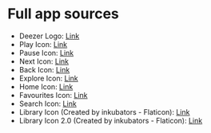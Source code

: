 # Full app sources

- Deezer Logo: [Link](https://deezer.com)
- Play Icon: [Link](https://deezer.com)
- Pause Icon: [Link](https://deezer.com)
- Next Icon: [Link](https://deezer.com)
- Back Icon: [Link](https://deezer.com)
- Explore Icon: [Link](https://deezer.com)
- Home Icon: [Link](https://deezer.com)
- Favourites Icon: [Link](https://deezer.com)
- Search Icon: [Link](https://www.iconfinder.com/icons/8666693/search_icon)
- Library Icon (Created by inkubators - Flaticon): [Link](https://www.flaticon.com/free-icons/library)
- Library Icon 2.0 (Created by inkubators - Flaticon): [Link](https://www.flaticon.com/free-icons/library)